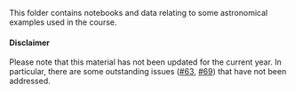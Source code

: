 This folder contains notebooks and data relating to some astronomical examples used in the course.

#### Disclaimer
Please note that this material has not been updated for the current year.
In particular, there are some outstanding issues ([#63](https://github.com/KIPAC/StatisticalMethods/issues/63), [#69](https://github.com/KIPAC/StatisticalMethods/issues/69)) that have not been addressed.
